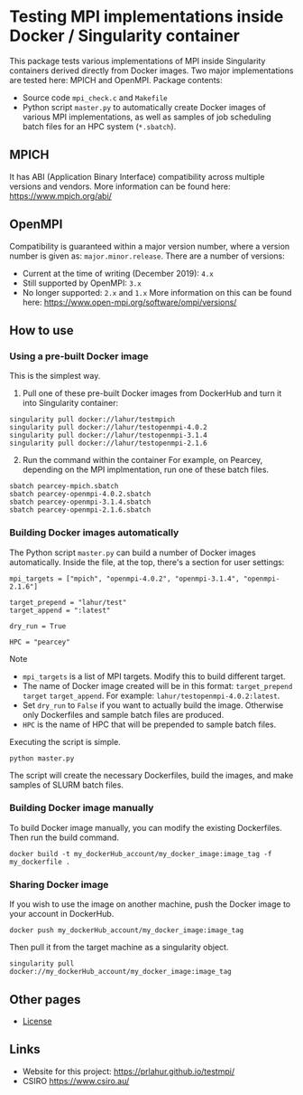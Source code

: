 # Testing MPI implementations inside Docker / Singularity container
This package tests various implementations of MPI inside Singularity containers derived directly from Docker images.
Two major implementations are tested here: MPICH and OpenMPI.
Package contents:
* Source code `mpi_check.c` and `Makefile`
* Python script `master.py` to automatically create Docker images of various MPI implementations, 
  as well as samples of job scheduling batch files for an HPC system (`*.sbatch`).

## MPICH
It has ABI (Application Binary Interface) compatibility across multiple versions and vendors.
More information can be found here: https://www.mpich.org/abi/

## OpenMPI
Compatibility is guaranteed within a major version number, where a version number is given as: `major.minor.release`.
There are a number of versions:
* Current at the time of writing (December 2019): `4.x`
* Still supported by OpenMPI: `3.x`
* No longer supported: `2.x` and `1.x`
More information on this can be found here: https://www.open-mpi.org/software/ompi/versions/

## How to use
### Using a pre-built Docker image
This is the simplest way.
1. Pull one of these pre-built Docker images from DockerHub and turn it into Singularity container:
```
singularity pull docker://lahur/testmpich
singularity pull docker://lahur/testopenmpi-4.0.2
singularity pull docker://lahur/testopenmpi-3.1.4
singularity pull docker://lahur/testopenmpi-2.1.6
```
2. Run the command within the container
For example, on Pearcey, depending on the MPI implmentation, run one of these batch files.
```
sbatch pearcey-mpich.sbatch
sbatch pearcey-openmpi-4.0.2.sbatch
sbatch pearcey-openmpi-3.1.4.sbatch
sbatch pearcey-openmpi-2.1.6.sbatch
```

### Building Docker images automatically
The Python script `master.py` can build a number of Docker images automatically.
Inside the file, at the top, there's a section for user settings:
```
mpi_targets = ["mpich", "openmpi-4.0.2", "openmpi-3.1.4", "openmpi-2.1.6"]

target_prepend = "lahur/test"
target_append = ":latest"

dry_run = True

HPC = "pearcey"
```

Note
- `mpi_targets` is a list of MPI targets. Modify this to build different target.
- The name of Docker image created will be in this format:
`target_prepend` `target` `target_append`. 
For example: `lahur/testopenmpi-4.0.2:latest`.
- Set `dry_run` to `False` if you want to actually build the image. Otherwise only Dockerfiles and sample batch files are produced.
- `HPC` is the name of HPC that will be prepended to sample batch files.

Executing the script is simple.
```
python master.py
```
The script will create the necessary Dockerfiles, build the images, and make samples of SLURM batch files.

### Building Docker image manually
To build Docker image manually, you can modify the existing Dockerfiles. Then run the build command.
```
docker build -t my_dockerHub_account/my_docker_image:image_tag -f my_dockerfile .
```

### Sharing Docker image
If you wish to use the image on another machine, push the Docker image to your account in DockerHub. 
```
docker push my_dockerHub_account/my_docker_image:image_tag
```
Then pull it from the target machine as a singularity object.
```
singularity pull docker://my_dockerHub_account/my_docker_image:image_tag
```

## Other pages
- [License](../LICENSE.md)

## Links
- Website for this project: <https://prlahur.github.io/testmpi/>
- CSIRO <https://www.csiro.au/>
